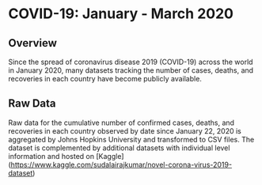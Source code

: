 # COVID-19: January - March 2020

## Overview
Since the spread of coronavirus disease 2019 (COVID-19) across the world in January 2020, many datasets 
tracking the number of cases, deaths, and recoveries in each country have become publicly available. 

## Raw Data
Raw data for the cumulative number of confirmed cases, deaths, and recoveries in each country observed by date since January 22, 2020 is aggregated by Johns Hopkins University and transformed to CSV files. The dataset is complemented by additional datasets with individual level information and hosted on [Kaggle] (https://www.kaggle.com/sudalairajkumar/novel-corona-virus-2019-dataset)   
